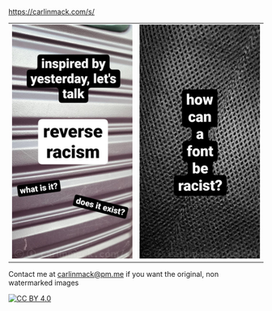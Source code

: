 https://carlinmack.com/s/

|                                |                              |
|--------------------------------|------------------------------|
| ![image](reverse-racism/1.jpg) | ![image](racist-fonts/1.jpg) |

Contact me at carlinmack@pm.me if you want the original, non watermarked images

[![CC BY 4.0][cc-by-shield]][cc-by]

[cc-by]: http://creativecommons.org/licenses/by/4.0/
[cc-by-shield]: https://img.shields.io/badge/License-CC%20BY%204.0-lightgrey.svg
